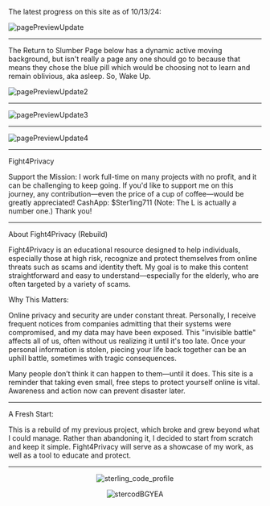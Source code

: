 The latest progress on this site as of 10/13/24:

![pagePreviewUpdate](https://github.com/user-attachments/assets/cfbf59d6-6464-4459-83d9-abcae1e4e717)
<hr>
The Return to Slumber Page below has a dynamic active moving background, but isn't really a page any one should go to because that means they chose the blue pill which would be choosing not to learn and remain oblivious, aka asleep. So, Wake Up.


![pagePreviewUpdate2](https://github.com/user-attachments/assets/09910554-6757-4cfd-a39c-d2139a104eb2)

<hr>

![pagePreviewUpdate3](https://github.com/user-attachments/assets/7cb7cb9f-2d13-4348-ada8-fc96c64fc4ef)

<hr>

![pagePreviewUpdate4](https://github.com/user-attachments/assets/75be6670-997b-48cf-971b-c366e5fdc8e2)

<hr>

Fight4Privacy

Support the Mission:
I work full-time on many projects with no profit, and it can be challenging to keep going. If you'd like to support me on this journey, any contribution—even the price of a cup of coffee—would be greatly appreciated!
CashApp: $Ster1ing711 (Note: The L is actually a number one.)
Thank you!


---

About Fight4Privacy (Rebuild)

Fight4Privacy is an educational resource designed to help individuals, especially those at high risk, recognize and protect themselves from online threats such as scams and identity theft. My goal is to make this content straightforward and easy to understand—especially for the elderly, who are often targeted by a variety of scams.

Why This Matters:

Online privacy and security are under constant threat. Personally, I receive frequent notices from companies admitting that their systems were compromised, and my data may have been exposed. This "invisible battle" affects all of us, often without us realizing it until it's too late. Once your personal information is stolen, piecing your life back together can be an uphill battle, sometimes with tragic consequences.

Many people don’t think it can happen to them—until it does. This site is a reminder that taking even small, free steps to protect yourself online is vital. Awareness and action now can prevent disaster later.


---

A Fresh Start:

This is a rebuild of my previous project, which broke and grew beyond what I could manage. Rather than abandoning it, I decided to start from scratch and keep it simple. 
Fight4Privacy will serve as a showcase of my work, as well as a tool to educate and protect.

--- 
<p align="center">
  <img src="https://github.com/user-attachments/assets/6ea52499-082b-4abc-97d2-49f3a6049768" alt="sterling_code_profile" />
</p>

<p align="center">
  <img src="https://github.com/user-attachments/assets/9e90ec7d-6d8b-463a-ab9a-5a70cca68127" alt="stercodBGYEA" />
</p>

